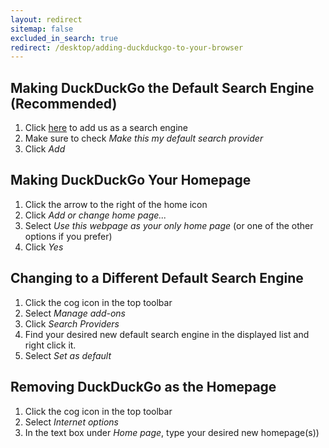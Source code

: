 ```yaml
---
layout: redirect
sitemap: false
excluded_in_search: true
redirect: /desktop/adding-duckduckgo-to-your-browser
---
```


<h2>Making DuckDuckGo the Default Search Engine (Recommended)</h2>
<ol>
    <li>
        Click
        <a href="#" onclick="window.external.AddSearchProvider('https://duckduckgo.com/opensearch.xml')">here</a>
        to add us as a search engine
    </li>
    <li>Make sure to check <em>Make this my default search provider</em></li>
    <li>Click <em>Add</em></li>
</ol>

<h2>Making DuckDuckGo Your Homepage</h2>
<ol>
    <li>Click the arrow to the right of the home icon</li>
    <li>Click <em>Add or change home page...</em></li>
    <li>
        Select <em>Use this webpage as your only home page</em> (or one of the other
        options if you prefer)
    </li>
    <li>Click <em>Yes</em></li>
</ol>

<h2>Changing to a Different Default Search Engine</h2>
<ol>
    <li>Click the cog icon in the top toolbar</li>
    <li>Select <em>Manage add-ons</em></li>
    <li>Click <em>Search Providers</em></li>
    <li>
        Find your desired new default search engine in the displayed list and right
        click it.
    </li>
    <li>Select <em>Set as default</em></li>
</ol>

<h2>Removing DuckDuckGo as the Homepage</h2>
<ol>
    <li>Click the cog icon in the top toolbar</li>
    <li>Select <em>Internet options</em></li>
    <li>
        In the text box under <em>Home page</em>, type your desired new homepage(s))
    </li>
</ol>
